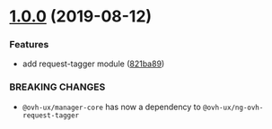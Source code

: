 # [1.0.0](https://github.com/ovh-ux/manager/compare/@ovh-ux/ng-ovh-request-tagger@0.0.0...@ovh-ux/ng-ovh-request-tagger@1.0.0) (2019-08-12)


### Features

* add request-tagger module ([821ba89](https://github.com/ovh-ux/manager/commit/821ba89))


### BREAKING CHANGES

* `@ovh-ux/manager-core` has now a dependency to
`@ovh-ux/ng-ovh-request-tagger`



